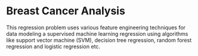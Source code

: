 # Breast Cancer Analysis
This regression problem uses various feature engineering techniques for data modeling a supervised machine learning regression using algorithms 
like support vector machine (SVM), decision tree regression, random forest regression and logistic regression etc.
